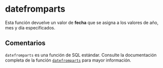﻿---
SidebarGroup: "index-date-functions"
Autogenerated: true
---

# datefromparts

Esta función devuelve un valor de **fecha** que se asigna a los valores de año, mes y día especificados.

## Comentarios 

`datefromparts` es una función de SQL estándar. Consulte la documentación completa de la función [`datefromparts`](https://learn.microsoft.com/es-es/sql/t-sql/functions/datefromparts-transact-sql) para mayor información.

